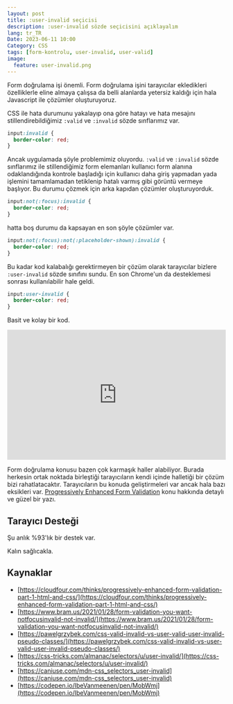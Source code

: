 ```yaml
---
layout: post
title: :user-invalid seçicisi
description: :user-invalid sözde seçicisini açıklayalım
lang: tr_TR
Date: 2023-06-11 10:00
Category: CSS
tags: [form-kontrolu, user-invalid, user-valid]
image:
  feature: user-invalid.png
---
```


Form doğrulama işi önemli. Form doğrulama işini tarayıcılar ekledikleri özelliklerle eline almaya çalışsa da belli alanlarda yetersiz kaldığı için hala Javascript ile çözümler oluşturuyoruz.

CSS ile hata durumunu yakalayıp ona göre hatayı ve hata mesajını stillendirebildiğimiz `:valid` ve `:invalid` sözde sınflarımız var. 

```css
input:invalid {
  border-color: red;
}
```

Ancak uygulamada şöyle problemimiz oluyordu. `:valid` ve `:invalid` sözde sınflarımız ile stillendiğimiz form elemanları kullanıcı form alanına odaklandığında kontrole başladığı için kullanıcı daha giriş yapmadan yada işlemini tamamlamadan tetiklenip hatalı varmış gibi görüntü vermeye başlıyor. Bu durumu çözmek için arka kapıdan çözümler oluşturuyorduk.

```css
input:not(:focus):invalid {
  border-color: red;
}
```

hatta boş durumu da kapsayan en son şöyle çözümler var.

```css
input:not(:focus):not(:placeholder-shown):invalid {
  border-color: red;
}
```
Bu kadar kod kalabalığı gerektirmeyen bir çözüm olarak tarayıcılar bizlere `:user-invalid` sözde sınıfını sundu. En son Chrome'un da desteklemesi sonrası kullanılabilir hale geldi.

```css
input:user-invalid {
  border-color: red;
}
```

Basit ve kolay bir kod. 

<iframe height="300" style="width: 100%;" scrolling="no" title=":user-invalid" src="https://codepen.io/fatihhayri/embed/ZEwGXXz?default-tab=html%2Cresult&zoom=0.5" frameborder="no" loading="lazy" allowtransparency="true" allowfullscreen="true">
  See the Pen <a href="https://codepen.io/fatihhayri/pen/ZEwGXXz">
  :user-invalid</a> by Fatih Hayrioğlu (<a href="https://codepen.io/fatihhayri">@fatihhayri</a>)
  on <a href="https://codepen.io">CodePen</a>.
</iframe>

Form doğrulama konusu bazen çok karmaşık haller alabiliyor. Burada herkesin ortak noktada birleştiği tarayıcıların kendi içinde halletiği bir çözüm bizi rahatlatacaktır. Tarayıcıların bu konuda geliştirmeleri var ancak hala bazı eksikleri var. [Progressively Enhanced Form Validation](https://cloudfour.com/thinks/progressively-enhanced-form-validation-part-1-html-and-css/) konu hakkında detaylı ve güzel bir yazı. 

## Tarayıcı Desteği

Şu anlık %93'lık bir destek var.

Kalın sağlıcakla.

## Kaynaklar

 - [https://cloudfour.com/thinks/progressively-enhanced-form-validation-part-1-html-and-css/](https://cloudfour.com/thinks/progressively-enhanced-form-validation-part-1-html-and-css/)
 - [https://www.bram.us/2021/01/28/form-validation-you-want-notfocusinvalid-not-invalid/](https://www.bram.us/2021/01/28/form-validation-you-want-notfocusinvalid-not-invalid/)
 - [https://pawelgrzybek.com/css-valid-invalid-vs-user-valid-user-invalid-pseudo-classes/](https://pawelgrzybek.com/css-valid-invalid-vs-user-valid-user-invalid-pseudo-classes/)
 - [https://css-tricks.com/almanac/selectors/u/user-invalid/](https://css-tricks.com/almanac/selectors/u/user-invalid/)
 - [https://caniuse.com/mdn-css_selectors_user-invalid](https://caniuse.com/mdn-css_selectors_user-invalid)
 - [https://codepen.io/IbeVanmeenen/pen/MobWmj](https://codepen.io/IbeVanmeenen/pen/MobWmj)